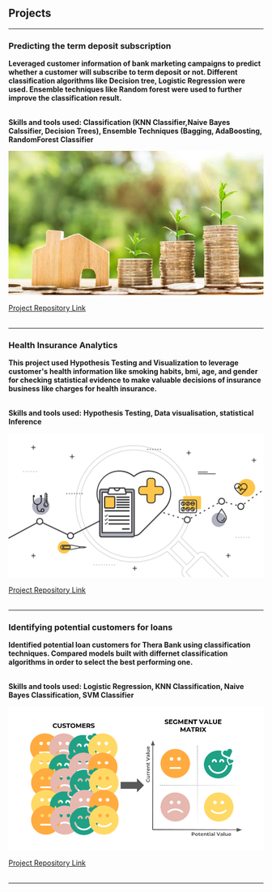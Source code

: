 
<h2>Projects</h2>

---

<h3>Predicting the term deposit subscription</h3>
<b>Leveraged customer information of bank marketing campaigns to predict whether a customer will subscribe to term deposit or not. Different classification algorithms like Decision tree, Logistic Regression were used. Ensemble techniques like Random forest were used to further improve the classification result.</b>
<br><br>

<b>Skills and tools used: </b>
<b>Classification (KNN Classifier,Naive Bayes Calssifier, Decision Trees), Ensemble Techniques (Bagging, AdaBoosting, RandomForest Classifier</b>
 
<img src="images/term_deposit.jpg?raw=true"/>

<a href="https://github.com/kapil3093/Predicting_the_term_deposit_subscription">Project Repository Link</a>
<br><br>

---

<h3>Health Insurance Analytics</h3>
<b>This project used Hypothesis Testing and Visualization to leverage customer's health information like smoking habits, bmi, age, and gender for checking statistical evidence to make valuable decisions of insurance business like charges for health insurance.</b>
<br><br>

<b>Skills and tools used:</b>
<b>Hypothesis Testing, Data visualisation, statistical Inference</b>
 
<img src="images/health_insurance.png?raw=true"/>

<a href="https://github.com/kapil3093/Health-Insurance">Project Repository Link</a>
<br><br>

---

<h3>Identifying potential customers for loans</h3>
<b>Identified potential loan customers for Thera Bank using classification techniques. Compared models built with differnet classification algorithms in order to select the best performing one.</b>
<br><br>

<b>Skills and tools used:</b>
<b>Logistic Regression, KNN Classification, Naive Bayes Classification, SVM Classifier</b>
 
<img src="images/cust_loan.png?raw=true"/>

<a href="https://github.com/kapil3093/Identifying-potential-customers-for-loans">Project Repository Link</a>
<br><br>

---







